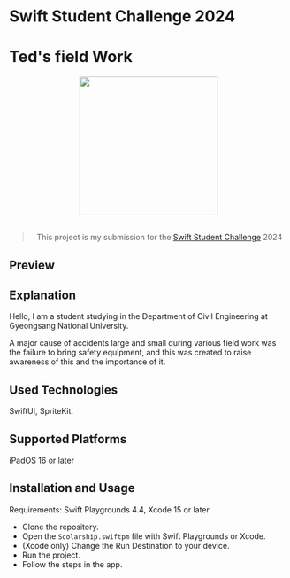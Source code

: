 # Swift Student Challenge 2024

# Ted's field Work

<div align="center">
  <img src="https://github.com/sopa3344/Ted-s-field-work/assets/160595319/2c2e8299-5f1a-4113-8f59-c8068f387541" width="250">
  <br>
  <br>
 <blockquote>
    This project is my submission for the <a href="https://developer.apple.com/swift-student-challenge/">Swift Student Challenge</a> 2024
 </blockquote>
</div>

## Preview







## Explanation

Hello, I am a student studying in the Department of Civil Engineering at Gyeongsang National University.

A major cause of accidents large and small during various field work was the failure to bring safety equipment, and this was created to raise awareness of this and the importance of it.

## Used Technologies

SwiftUI, SpriteKit.

## Supported Platforms

iPadOS 16 or later

## Installation and Usage

Requirements: Swift Playgrounds 4.4, Xcode 15 or later

* Clone the repository.
* Open the `Scolarship.swiftpm` file with Swift Playgrounds or Xcode.
* (Xcode only) Change the Run Destination to your device.
* Run the project.
* Follow the steps in the app.


